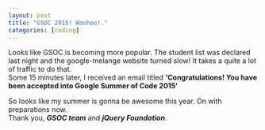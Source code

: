 ```yaml
---
layout: post
title: "GSOC 2015! Woohoo!."
categories: [coding]
---
```

Looks like GSOC is becoming more popular. The student list was declared last night and the google-melange website turned slow! It takes a quite a lot of traffic to do that.
<br />
Some 15 minutes later, I received an email titled **'Congratulations! You have been accepted into Google Summer of Code 2015'**

So looks like my summer is gonna be awesome this year.
On with preparations now.
<br />
Thank you, ***GSOC team*** and ***jQuery Foundation***.
